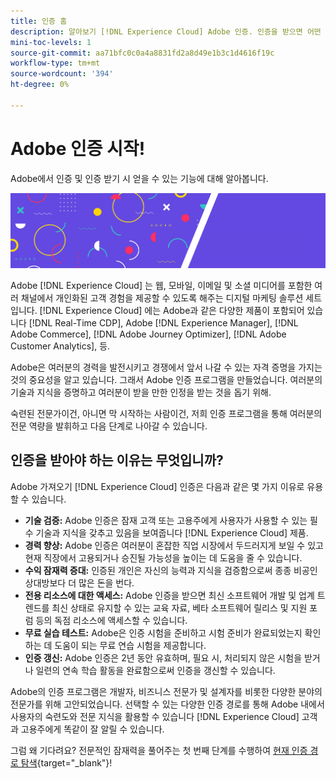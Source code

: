 ```yaml
---
title: 인증 홈
description: 알아보기 [!DNL Experience Cloud] Adobe 인증. 인증을 받으면 어떤 효과가 있는지 확인해 보십시오.
mini-toc-levels: 1
source-git-commit: aa71bfc0c0a4a8831fd2a8d49e1b3c1d4616f19c
workflow-type: tm+mt
source-wordcount: '394'
ht-degree: 0%

---
```


# Adobe 인증 시작!

Adobe에서 인증 및 인증 받기 시 얻을 수 있는 기능에 대해 알아봅니다.

![배너](/help/certifications/assets/home_banner_narrow.png)

Adobe [!DNL Experience Cloud] 는 웹, 모바일, 이메일 및 소셜 미디어를 포함한 여러 채널에서 개인화된 고객 경험을 제공할 수 있도록 해주는 디지털 마케팅 솔루션 세트입니다. [!DNL Experience Cloud] 에는 Adobe과 같은 다양한 제품이 포함되어 있습니다 [!DNL Real-Time CDP], Adobe [!DNL Experience Manager], [!DNL Adobe Commerce], [!DNL Adobe Journey Optimizer], [!DNL Adobe Customer Analytics], 등.

Adobe은 여러분의 경력을 발전시키고 경쟁에서 앞서 나갈 수 있는 자격 증명을 가지는 것의 중요성을 알고 있습니다. 그래서 Adobe 인증 프로그램을 만들었습니다. 여러분의 기술과 지식을 증명하고 여러분이 받을 만한 인정을 받는 것을 돕기 위해.

숙련된 전문가이건, 아니면 막 시작하는 사람이건, 저희 인증 프로그램을 통해 여러분의 전문 역량을 발휘하고 다음 단계로 나아갈 수 있습니다.

## 인증을 받아야 하는 이유는 무엇입니까?

Adobe 가져오기 [!DNL Experience Cloud] 인증은 다음과 같은 몇 가지 이유로 유용할 수 있습니다.

* **기술 검증:** Adobe 인증은 잠재 고객 또는 고용주에게 사용자가 사용할 수 있는 필수 기술과 지식을 갖추고 있음을 보여줍니다 [!DNL Experience Cloud] 제품.
* **경력 향상:** Adobe 인증은 여러분이 혼잡한 직업 시장에서 두드러지게 보일 수 있고 현재 직장에서 고용되거나 승진될 가능성을 높이는 데 도움을 줄 수 있습니다.
* **수익 잠재력 증대:** 인증된 개인은 자신의 능력과 지식을 검증함으로써 종종 비공인 상대방보다 더 많은 돈을 번다.
* **전용 리소스에 대한 액세스:** Adobe 인증을 받으면 최신 소프트웨어 개발 및 업계 트렌드를 최신 상태로 유지할 수 있는 교육 자료, 베타 소프트웨어 릴리스 및 지원 포럼 등의 독점 리소스에 액세스할 수 있습니다.
* **무료 실습 테스트:** Adobe은 인증 시험을 준비하고 시험 준비가 완료되었는지 확인하는 데 도움이 되는 무료 연습 시험을 제공합니다.
* **인증 갱신:** Adobe 인증은 2년 동안 유효하며, 필요 시, 처리되지 않은 시험을 받거나 일련의 연속 학습 활동을 완료함으로써 인증을 갱신할 수 있습니다.

Adobe의 인증 프로그램은 개발자, 비즈니스 전문가 및 설계자를 비롯한 다양한 분야의 전문가를 위해 고안되었습니다. 선택할 수 있는 다양한 인증 경로를 통해 Adobe 내에서 사용자의 숙련도와 전문 지식을 활용할 수 있습니다 [!DNL Experience Cloud] 고객과 고용주에게 똑같이 잘 알릴 수 있습니다.

그럼 왜 기다려요? 전문적인 잠재력을 풀어주는 첫 번째 단계를 수행하여 [현재 인증 경로 탐색](https://experienceleague.adobe.com/docs/certification/certification/getting-started.html?lang=en){target="_blank"}!
